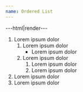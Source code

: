 ```yaml
---
name: Ordered List
---
```


---html|render---

<ol>
	<li>Lorem ipsum dolor
		<ol>
			<li>Lorem ipsum dolor
				<ul>
					<li>Lorem ipsum dolor</li>
				</ul>
			</li>
			<li>Lorem ipsum dolor
				<ol>
					<li>Lorem ipsum dolor</li>
					<li>Lorem ipsum dolor</li>
				</ol>
			</li>
		</ol>
	</li>
	<li>Lorem ipsum dolor</li>
	<li>Lorem ipsum dolor</li>
</ol>